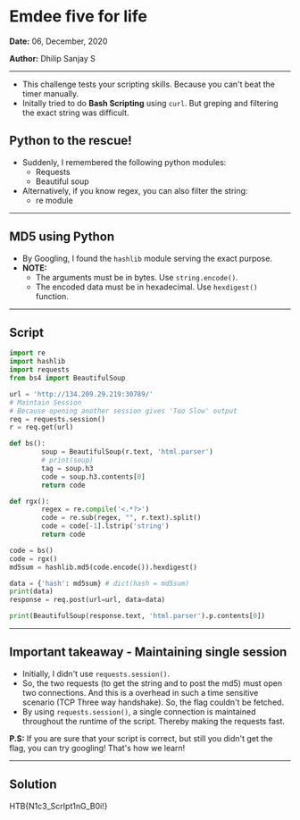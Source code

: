# Emdee five for life

**Date:** 06, December, 2020

**Author:** Dhilip Sanjay S

---
- This challenge tests your scripting skills. Because you can't beat the timer manually.
- Initally tried to do **Bash Scripting** using `curl`. But greping and filtering the exact string was difficult. 

 ## Python to the rescue!
- Suddenly, I remembered the following python modules:
    - Requests
    - Beautiful soup
- Alternatively, if you know regex, you can also filter the string:
    - re module
---

## MD5 using Python
- By Googling, I found the `hashlib` module serving the exact purpose.
- **NOTE:** 
    - The arguments must be in bytes. Use `string.encode()`.
    - The encoded data must be in hexadecimal. Use `hexdigest()` function.
---

## Script
```python
import re
import hashlib
import requests
from bs4 import BeautifulSoup

url = 'http://134.209.29.219:30789/'
# Maintain Session
# Because opening another session gives 'Too Slow' output
req = requests.session()
r = req.get(url)

def bs():
        soup = BeautifulSoup(r.text, 'html.parser')
        # print(soup)
        tag = soup.h3
        code = soup.h3.contents[0]
        return code

def rgx():
        regex = re.compile('<.*?>')
        code = re.sub(regex, "", r.text).split()
        code = code[-1].lstrip('string')
        return code

code = bs()
code = rgx()
md5sum = hashlib.md5(code.encode()).hexdigest()

data = {'hash': md5sum} # dict(hash = md5sum)
print(data)
response = req.post(url=url, data=data)

print(BeautifulSoup(response.text, 'html.parser').p.contents[0])
```
---
## Important takeaway - Maintaining single session
- Initially, I didn't use `requests.session()`.
- So, the two requests (to get the string and to post the md5) must open two connections. And this is a overhead in such a time sensitive scenario (TCP Three way handshake). So, the flag couldn't be fetched. 
- By using `requests.session()`, a single connection is maintained throughout the runtime of the script. Thereby making the requests fast.


**P.S:** If you are sure that your script is correct, but still you didn't get the flag, you can try googling! That's how we learn!

---
## Solution
HTB{N1c3_ScrIpt1nG_B0i!}
